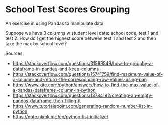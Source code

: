 # School Test Scores Grouping

An exercise in using Pandas to manipulate data

Suppose we have 3 columns w student level data: school code, test 1 and test 2. How do I get the highest score between test 1 and test 2 and then take the max by school level?

Sources:
* https://stackoverflow.com/questions/31569549/how-to-groupby-a-dataframe-in-pandas-and-keep-columns
* https://stackoverflow.com/questions/15741759/find-maximum-value-of-a-column-and-return-the-corresponding-row-values-using-pan
* https://www.kite.com/python/answers/how-to-find-the-max-value-of-a-pandas-dataframe-column-in-python
* https://stackoverflow.com/questions/13784192/creating-an-empty-pandas-dataframe-then-filling-it
* https://www.tutorialspoint.com/generating-random-number-list-in-python
* https://note.nkmk.me/en/python-list-initialize/
